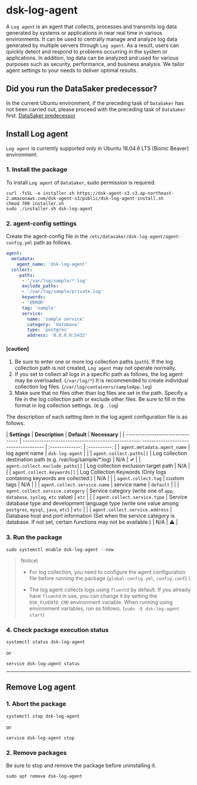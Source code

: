 # dsk-log-agent

A `Log agent` is an agent that collects, processes and transmits log data generated by systems or applications in near real time in various environments. It can be used to centrally manage and analyze log data generated by multiple servers through `Log agent`. As a result, users can quickly detect and respond to problems occurring in the system or applications. In addition, log data can be analyzed and used for various purposes such as security, performance, and business analysis. We tailor agent settings to your needs to deliver optimal results.

## Did you run the DataSaker predecessor?

In the current Ubuntu environment, if the preceding task of `DataSaker` has not been carried out, please proceed with the preceding task of `DataSaker` first. [DataSaker predecessor]($%7BPREPARATION\_MANUAL\_KR%7D/)

## Install Log agent

`Log agent` is currently supported only in Ubuntu 18.04.6 LTS (Bionic Beaver) environment.

### 1. Install the package

To install `Log agent` of `DataSaker`, sudo permission is required.

```shell
curl -fsSL -o installer.sh https://dsk-agent-s3.s3.ap-northeast-2.amazonaws.com/dsk-agent-s3/public/dsk-log-agent-install.sh
chmod 700 installer.sh
sudo ./installer.sh dsk-log-agent
```

### 2. agent-config settings

Create the agent-config file in the `/etc/datasaker/dsk-log-agent/agent-config.yml` path as follows.

```yaml
agent:
  metadata:
    agent_name: 'dsk-log-agent'
  collect:
    -paths:
      - '/var/log/sample/*.log'
      exclude_paths:
      - '/var/log/sample/private.log'
      keywords:
      - 'ERROR'
      tag: 'sample'
      service:
        name: 'sample service'
        category: 'database'
        type: 'postgres'
        address: '0.0.0.0:5432'
```

#### **\[caution]**

1. Be sure to enter one or more log collection paths (`path`). If the log collection path is not created, `Log agent` may not operate normally.
2. If you set to collect all logs in a specific path as follows, the log agent may be overloaded. (`/var/log/*`) It is recommended to create individual collection log files. (`/var/log/containers/sampleApp.log`)
3. Make sure that no files other than log files are set in the path. Specify a file in the log collection path or exclude other files. Be sure to fill in the format in log collection settings. (e.g. `.log`)

The description of each setting item in the log agent configuration file is as follows.

| **Settings** | **Description** | **Default** | **Necessary** |
| -------------------------------- | -------------------------------------------------- ------------------------------------ | :-------------: | :----------: |
| `agent.metadata.agent_name` | log agent name | `dsk-log-agent` | |
| `agent.collect.paths[]` | Log collection destination path (e.g. /var/log/sample/\*.log) | N/A | **✓** |
| `agent.collect.exclude_paths[]` | Log collection exclusion target path | N/A | |
| `agent.collect.keywords[]` | Log Collection Keywords (Only logs containing keywords are collected.) | N/A | |
| `agent.collect.tag` | custom tags | N/A | |
| `agent.collect.service.name` | service name | `default` | |
| `agent.collect.service.category` | Service category (write one of `app`, `database`, `syslog`, `etc` value) | `etc` | |
| `agent.collect.service.type` | Service database type and development language type (write one value among `postgres`, `mysql`, `java`, `etc`) | `etc` | |
| `agent.collect.service.address` | Database host and port information (Set when the service category is database. If not set, certain functions may not be available.) | N/A | ⚠️ |

### 3. Run the package

```shell
sudo systemctl enable dsk-log-agent --now
```

> Notice\
>
>
> * For log collection, you need to configure the agent configuration file before running the package (`global-config.yml`, `config.conf`).\
>
> * The log agent collects logs using `fluentd` by default. If you already have `fluentd` in use, you can change it by setting the `DSK_FLUENTD_CMD` environment variable. When running using environment variables, run as follows. (`sudo -E dsk-log-agent start`)

### 4. Check package execution status

```shell
systemctl status dsk-log-agent
```

or

```shell
service dsk-log-agent status
```

***

## Remove Log agent

### 1. Abort the package

```shell
systemctl stop dsk-log-agent
```

or

```shell
service dsk-log-agent stop
```

### 2. Remove packages

Be sure to stop and remove the package before uninstalling it.

```shell
sudo apt remove dsk-log-agent
```